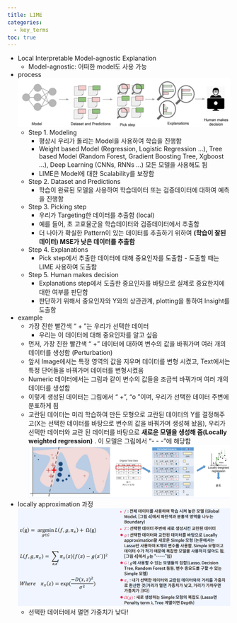 ```yaml
---
title: LIME
categories:
  - key_terms
toc: true
---
```


- Local Interpretable Model-agnostic Explanation
	- Model-agnostic: 어떠한 model도 사용 가능
- process
	![image](https://github.com/code7ssage/code7ssage.github.io/blob/master/assets/attached%20file/Pasted%20image%2020240109141809.png?raw=true)
	- Step 1. Modeling 
		- 평상시 우리가 돌리는 Model을 사용하여 학습을 진행함 
		- Weight based Model (Regression, Logistic Regression …), Tree based Model (Random Forest, Gradient Boosting Tree, Xgboost …), Deep Learning (CNNs, RNNs …) 모든 모델을 사용해도 됨 
		- LIME은 Model에 대한 Scalability를 보장함
	- Step 2. Dataset and Predictions 
		- 학습이 완료된 모델을 사용하여 학습데이터 또는 검증데이터에 대하여 예측을 진행함
	- Step 3. Picking step 
		- 우리가 Targeting한 데이터를 추출함 (local)
		- 예를 들어, 초 고효율군을 학습데이터와 검증데이터에서 추출함 
		- 더 나아가 확실한 Pattern이 있는 데이터를 추출하기 위하여 **(학습이 잘된 데이터) MSE가 낮은 데이터를 추출함**
	- Step 4. Explanations 
		- Pick step에서 추출한 데이터에 대해 중요인자를 도출함 - 도출할 때는 LIME 사용하여 도출함
	- Step 5. Human makes decision 
		- Explanations step에서 도출한 중요인자를 바탕으로 실제로 중요한지에 대한 여부를 판단함 
		- 판단하기 위해서 중요인자와 Y와의 상관관계, plotting을 통하여 Insight를 도출함
- example
	- 가장 진한 빨간색 “ + ”는 우리가 선택한 데이터 
		- 우리는 이 데이터에 대해 중요인자를 알고 싶음 
	- 먼저, 가장 진한 빨간색 “ +” 데이터에 대하여 변수의 값을 바꿔가며 여러 개의 데이터를 생성함 (Perturbation) 
	- 앞서 Image에서는 특정 영역의 값을 지우며 데이터를 변형 시켰고, Text에서는 특정 단어들을 바꿔가며 데이터를 변형시켰음 
	- Numeric 데이터에서는 그림과 같이 변수의 값들을 조금씩 바꿔가며 여러 개의 데이터를 생성함 
	- 이렇게 생성된 데이터는 그림에서 “ +”, “o ”이며, 우리가 선택한 데이터 주변에 분포하게 됨 
	- 교란된 데이터는 미리 학습하여 만든 모형으로 교란된 데이터의 Y를 결정해주고(X는 선택한 데이터를 바탕으로 변수의 값을 바꿔가며 생성해 놨음), 우리가 선택한 데이터와 교란 된 데이터를 바탕으로 **새로운 모델을 생성해 줌(Locally weighted regression)** . 이 모델은 그림에서 “- - -”에 해당함
	![image](https://github.com/code7ssage/code7ssage.github.io/blob/master/assets/attached%20file/Pasted%20image%2020240109142246.png?raw=true)
- locally approximation 과정
	![image](https://github.com/code7ssage/code7ssage.github.io/blob/master/assets/attached%20file/Pasted%20image%2020240109142700.png?raw=true)
	- 선택한 데이터에서 멀면 가중치가 낮다!
